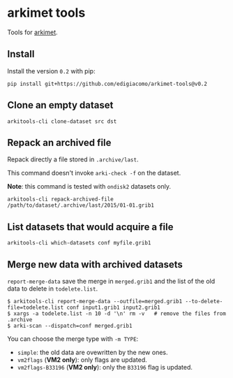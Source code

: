 # arkimet tools

Tools for [arkimet](https://github.com/ARPA-SIMC/arkimet).

## Install

Install the version `0.2` with pip:

    pip install git+https://github.com/edigiacomo/arkimet-tools@v0.2


## Clone an empty dataset

    arkitools-cli clone-dataset src dst

## Repack an archived file

Repack directly a file stored in `.archive/last`.

This command doesn't invoke `arki-check -f` on the dataset.

**Note**: this command is tested with `ondisk2` datasets only.

    arkitools-cli repack-archived-file /path/to/dataset/.archive/last/2015/01-01.grib1

## List datasets that would acquire a file

    arkitools-cli which-datasets conf myfile.grib1

## Merge new data with archived datasets

`report-merge-data` save the merge in `merged.grib1` and the list of the old
data to delete in `todelete.list`.

    $ arkitools-cli report-merge-data --outfile=merged.grib1 --to-delete-file=todelete.list conf input1.grib1 input2.grib1
    $ xargs -a todelete.list -n 10 -d '\n' rm -v   # remove the files from .archive
    $ arki-scan --dispatch=conf merged.grib1

You can choose the merge type with `-m TYPE`:

- `simple`: the old data are ovewritten by the new ones.
- `vm2flags` (**VM2 only**): only flags are updated.
- `vm2flags-B33196` (**VM2 only**): only the `B33196` flag is updated.
